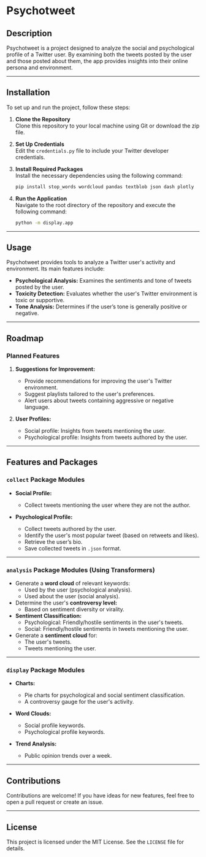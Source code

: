 # Psychotweet

## Description

Psychotweet is a project designed to analyze the social and psychological profile of a Twitter user. By examining both the tweets posted by the user and those posted about them, the app provides insights into their online persona and environment.

---

## Installation

To set up and run the project, follow these steps:

1. **Clone the Repository**  
   Clone this repository to your local machine using Git or download the zip file.

2. **Set Up Credentials**  
   Edit the `credentials.py` file to include your Twitter developer credentials.

3. **Install Required Packages**  
   Install the necessary dependencies using the following command:  
   ```bash
   pip install stop_words wordcloud pandas textblob json dash plotly
   ```

4. **Run the Application**  
   Navigate to the root directory of the repository and execute the following command:  
   ```bash
   python -m display.app
   ```

---

## Usage

Psychotweet provides tools to analyze a Twitter user's activity and environment. Its main features include:

- **Psychological Analysis:** Examines the sentiments and tone of tweets posted by the user.  
- **Toxicity Detection:** Evaluates whether the user's Twitter environment is toxic or supportive.  
- **Tone Analysis:** Determines if the user’s tone is generally positive or negative.  

---

## Roadmap

### Planned Features

1. **Suggestions for Improvement:**  
   - Provide recommendations for improving the user's Twitter environment.  
   - Suggest playlists tailored to the user's preferences.  
   - Alert users about tweets containing aggressive or negative language.

2. **User Profiles:**  
   - Social profile: Insights from tweets mentioning the user.  
   - Psychological profile: Insights from tweets authored by the user.  

---

## Features and Packages

### `collect` Package Modules

- **Social Profile:**  
  - Collect tweets mentioning the user where they are not the author.  

- **Psychological Profile:**  
  - Collect tweets authored by the user.  
  - Identify the user's most popular tweet (based on retweets and likes).  
  - Retrieve the user’s bio.  
  - Save collected tweets in `.json` format.  

---

### `analysis` Package Modules (Using Transformers)

- Generate a **word cloud** of relevant keywords:  
  - Used by the user (psychological analysis).  
  - Used about the user (social analysis).  
- Determine the user's **controversy level:**  
  - Based on sentiment diversity or virality.  
- **Sentiment Classification:**  
  - Psychological: Friendly/hostile sentiments in the user's tweets.  
  - Social: Friendly/hostile sentiments in tweets mentioning the user.  
- Generate a **sentiment cloud** for:  
  - The user's tweets.  
  - Tweets mentioning the user.  

---

### `display` Package Modules

- **Charts:**  
  - Pie charts for psychological and social sentiment classification.  
  - A controversy gauge for the user's activity.  

- **Word Clouds:**  
  - Social profile keywords.  
  - Psychological profile keywords.  

- **Trend Analysis:**  
  - Public opinion trends over a week.

---

## Contributions

Contributions are welcome! If you have ideas for new features, feel free to open a pull request or create an issue.

---

## License

This project is licensed under the MIT License. See the `LICENSE` file for details.


